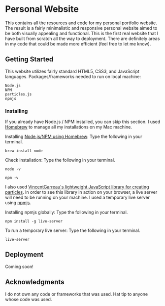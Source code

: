 # Personal Website

This contains all the resources and code for my personal portfolio website. The result is a fairly minimalistic and responsive personal website aimed to be both visually appealing and functional. This is the first real website that I have built from scratch all the way to deployment. There are definitely areas in my code that could be made more efficient (feel free to let me know). 

## Getting Started

This website utilizes fairly standard HTML5, CSS3, and JavaScript languages. 
Packages/frameworks needed to run on local machine:
```
Node.js
NPM
particles.js
npmjs
```

### Installing

If you already have Node.js / NPM installed, you can skip this section.
I used [Homebrew](https://brew.sh/) to manage all my installations on my Mac machine. 

Installing [Node.js/NPM using Homebrew](http://blog.teamtreehouse.com/install-node-js-npm-mac):
Type the following in your terminal.
```
brew install node
```
Check installation:
Type the following in your terminal.
```
node -v
```
```
npm -v
```
I also used [VincentGarreau's lightweight JavaScript library for creating particles](https://github.com/VincentGarreau/particles.js/).
In order to see this library in action on your browser, a live server will need to be running on your machine. I used a temporary live server using [npmjs](https://www.npmjs.com/package/live-server).

Installing npmjs globally:
Type the following in your terminal.
```
npm install -g live-server
```
To run a temporary live server:
Type the following in your terminal.
```
live-server
```
## Deployment

Coming soon!

## Acknowledgments

I do not own any code or frameworks that was used. Hat tip to anyone whose code was used.
